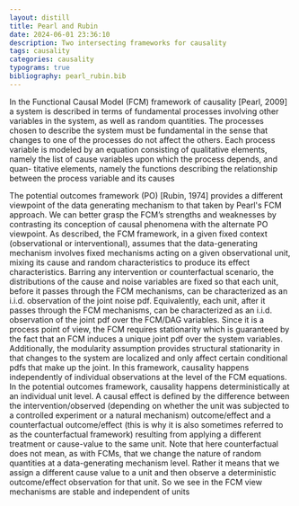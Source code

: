 ```yaml
---
layout: distill
title: Pearl and Rubin
date: 2024-06-01 23:36:10
description: Two intersecting frameworks for causality
tags: causality
categories: causality
typograms: true
bibliography: pearl_rubin.bib
---
```


In the Functional Causal Model (FCM) framework of causality  <d-cite key="pearl2009causality"></d-cite> [Pearl, 2009] a system is described in
terms of fundamental processes involving other variables in the system, as well as
random quantities. The processes chosen to describe the system must be fundamental in the sense that 
changes to one of the processes do not affect the others.
Each process variable is modeled by an equation consisting of qualitative elements,
namely the list of cause variables upon which the process depends, and quan-
titative elements, namely the functions describing the relationship between the
process variable and its causes

The potential outcomes framework (PO) <d-cite key="rubin1974estimating"></d-cite> [Rubin, 1974] provides a different viewpoint of the
data generating mechanism to that taken by Pearl's FCM approach.  We can better grasp the FCM’s strengths
and weaknesses by contrasting its conception of causal phenomena with the alternate
PO viewpoint. As described, the FCM framework, in a given fixed context (observational or
interventional), assumes that the data-generating mechanism involves fixed mechanisms
acting on a given observational unit, mixing its cause and random characteristics to
produce its effect characteristics. Barring any intervention or counterfactual scenario, the
distributions of the cause and noise variables are fixed so that each unit, before it passes
through the FCM mechanisms, can be characterized as an i.i.d. observation of the joint
noise pdf. Equivalently, each unit, after it passes through the FCM mechanisms, can
be characterized as an i.i.d. observation of the joint pdf over the FCM/DAG variables.
Since it is a process point of view, the FCM requires stationarity which is guaranteed by
the fact that an FCM induces a unique joint pdf over the system variables. Additionally,
the modularity assumption provides structural stationarity in that changes to the system
are localized and only affect certain conditional pdfs that make up the joint. In this
framework, causality happens independently of individual observations at the level of the
FCM equations. In the potential outcomes framework, causality happens deterministically
at an individual unit level. A causal effect is defined by the difference between the
intervention/observed (depending on whether the unit was subjected to a controlled
experiment or a natural mechanism) outcome/effect and a counterfactual outcome/effect
(this is why it is also sometimes referred to as the counterfactual framework) resulting
from applying a different treatment or cause-value to the same unit. Note that here
counterfactual does not mean, as with FCMs, that we change the nature of random
quantities at a data-generating mechanism level. Rather it means that we assign a different
cause value to a unit and then observe a deterministic outcome/effect observation for
that unit. So we see in the FCM view mechanisms are stable and independent of units
